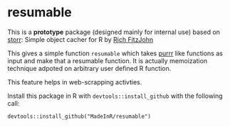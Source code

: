 # resumable

This is a **prototype** package (designed mainly for internal use) based on [storr](https://github.com/richfitz/storr): Simple object cacher for R by [Rich FitzJohn](https://github.com/richfitz)

This gives a simple function `resumable` which takes [purrr](https://purrr.tidyverse.org/) like functions as input and make that a resumable function. It is actually memoization technique adpoted on arbitrary user defined R function.

This feature helps in web-scrapping activties.

Install this package in R with `devtools::install_github` with the following call:

    devtools::install_github("MadeInR/resumable")
